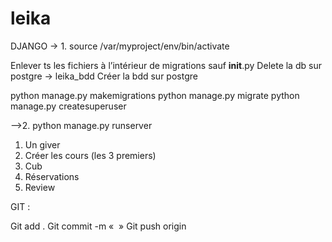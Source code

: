 # leika

DJANGO
-> 1. 
source /var/myproject/env/bin/activate

Enlever ts les fichiers à l’intérieur de migrations sauf __init__.py
Delete la db sur postgre -> leika_bdd
Créer la bdd sur postgre



python manage.py makemigrations
python manage.py migrate
python manage.py createsuperuser

—>2.
python manage.py runserver

1. Un giver
1. Créer les cours (les 3 premiers) 
2. Cub
3. Réservations
4. Review

GIT :

Git add .
Git commit -m «  »
Git push origin
